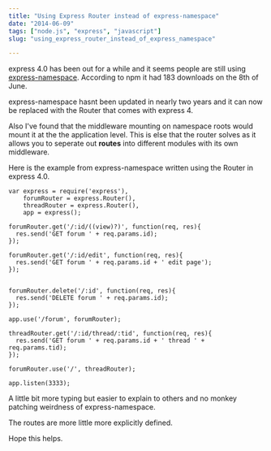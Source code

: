 ```yaml
---
title: "Using Express Router instead of express-namespace"
date: "2014-06-09"
tags: ["node.js", "express", "javascript"]
slug: "using_express_router_instead_of_express_namespace"

---
```


express 4.0 has been out for a while and it seems people are still using
[express-namespace](https://www.npmjs.org/package/express-namespace). According to
npm it had 183 downloads on the 8th of June.

express-namespace hasnt been updated in nearly two years and it can now be
replaced with the Router that comes with express 4.

Also I've found that the middleware mounting on namespace roots would mount it
at the the application level. This is else that the router solves as it allows
you to seperate out __routes__ into different modules with its own middleware.

Here is the example from express-namespace written using the Router in express 4.0.


    var express = require('express'),
        forumRouter = express.Router(),
        threadRouter = express.Router(),
        app = express();

    forumRouter.get('/:id/((view)?)', function(req, res){
      res.send('GET forum ' + req.params.id);
    });

    forumRouter.get('/:id/edit', function(req, res){
      res.send('GET forum ' + req.params.id + ' edit page');
    });


    forumRouter.delete('/:id', function(req, res){
      res.send('DELETE forum ' + req.params.id);
    });

    app.use('/forum', forumRouter);

    threadRouter.get('/:id/thread/:tid', function(req, res){
      res.send('GET forum ' + req.params.id + ' thread ' + req.params.tid);
    });

    forumRouter.use('/', threadRouter);

    app.listen(3333);


A little bit more typing but easier to explain to others and no monkey patching
weirdness of express-namespace.

The routes are more little more explicitly defined.

Hope this helps.

